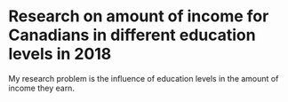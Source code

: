 # Research on amount of income for Canadians in different education levels in 2018
My research problem is the influence of education levels in the amount of income they earn.